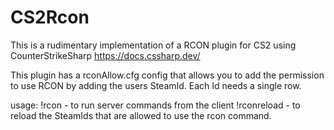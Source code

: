 # CS2Rcon

This is a rudimentary implementation of a RCON plugin for CS2 using CounterStrikeSharp
https://docs.cssharp.dev/

This plugin has a rconAllow.cfg config that allows you to add the permission to use RCON by adding the users SteamId. Each Id needs a single row.

usage:
!rcon - to run server commands from the client
!rconreload - to reload the SteamIds that are allowed to use the rcon command.
